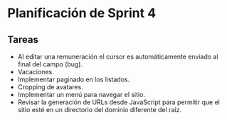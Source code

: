 # Planificación de Sprint 4

## Tareas
* Al editar una remuneración el cursor es automáticamente enviado al final del campo (bug).
* Vacaciones.
* Implementar paginado en los listados.
* Cropping de avatares.
* Implementar un menú para navegar el sitio.
* Revisar la generación de URLs desde JavaScript para permitir que el sitio esté en un directorio del dominio diferente del raíz.

